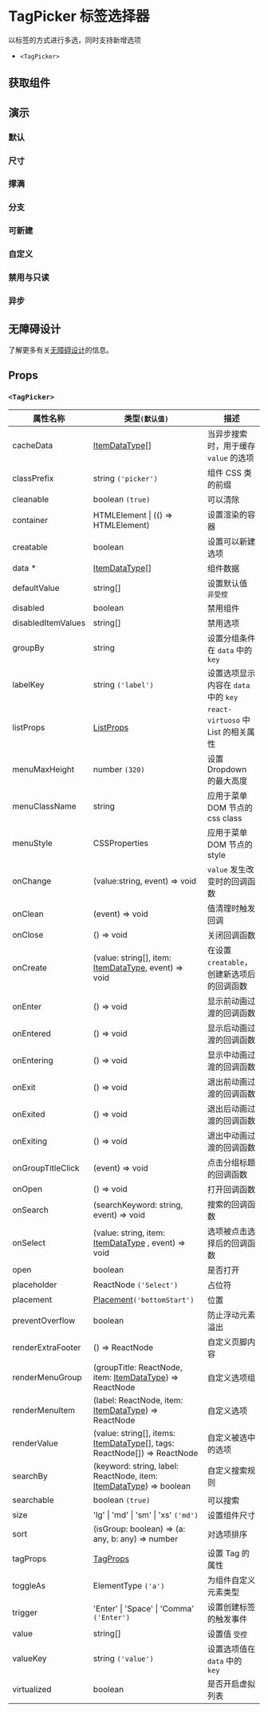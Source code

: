 # TagPicker 标签选择器

以标签的方式进行多选，同时支持新增选项

- `<TagPicker>`

## 获取组件

<!--{include:(components/tag-picker/fragments/import.md)}-->

## 演示

### 默认

<!--{include:`basic.md`}-->

### 尺寸

<!--{include:`size.md`}-->

### 撑满

<!--{include:`block.md`}-->

### 分支

<!--{include:`group.md`}-->

### 可新建

<!--{include:`creatable.md`}-->

### 自定义

<!--{include:`custom.md`}-->

### 禁用与只读

<!--{include:`disabled.md`}-->

### 异步

<!--{include:`async.md`}-->

## 无障碍设计

了解更多有关[无障碍设计](/zh/guide/accessibility)的信息。

## Props

### `<TagPicker>`

| 属性名称           | 类型`(默认值)`                                                                   | 描述                                       |
| ------------------ | -------------------------------------------------------------------------------- | ------------------------------------------ |
| cacheData          | [ItemDataType][item][]                                                           | 当异步搜索时，用于缓存 `value` 的选项      |
| classPrefix        | string `('picker')`                                                              | 组件 CSS 类的前缀                          |
| cleanable          | boolean `(true)`                                                                 | 可以清除                                   |
| container          | HTMLElement &#124; (() => HTMLElement)                                           | 设置渲染的容器                             |
| creatable          | boolean                                                                          | 设置可以新建选项                           |
| data \*            | [ItemDataType][item][]                                                           | 组件数据                                   |
| defaultValue       | string[]                                                                         | 设置默认值 `非受控`                        |
| disabled           | boolean                                                                          | 禁用组件                                   |
| disabledItemValues | string[]                                                                         | 禁用选项                                   |
| groupBy            | string                                                                           | 设置分组条件在 `data` 中的 `key`           |
| labelKey           | string `('label')`                                                               | 设置选项显示内容在 `data` 中的 `key`       |
| listProps          | [ListProps][listprops]                                                           | `react-virtuoso` 中 List 的相关属性        |
| menuMaxHeight      | number `(320)`                                                                   | 设置 Dropdown 的最大高度                   |
| menuClassName      | string                                                                           | 应用于菜单 DOM 节点的 css class            |
| menuStyle          | CSSProperties                                                                    | 应用于菜单 DOM 节点的 style                |
| onChange           | (value:string, event) => void                                                    | `value` 发生改变时的回调函数               |
| onClean            | (event) => void                                                                  | 值清理时触发回调                           |
| onClose            | () => void                                                                       | 关闭回调函数                               |
| onCreate           | (value: string[], item: [ItemDataType][item], event) => void                     | 在设置 `creatable`，创建新选项后的回调函数 |
| onEnter            | () => void                                                                       | 显示前动画过渡的回调函数                   |
| onEntered          | () => void                                                                       | 显示后动画过渡的回调函数                   |
| onEntering         | () => void                                                                       | 显示中动画过渡的回调函数                   |
| onExit             | () => void                                                                       | 退出前动画过渡的回调函数                   |
| onExited           | () => void                                                                       | 退出后动画过渡的回调函数                   |
| onExiting          | () => void                                                                       | 退出中动画过渡的回调函数                   |
| onGroupTitleClick  | (event) => void                                                                  | 点击分组标题的回调函数                     |
| onOpen             | () => void                                                                       | 打开回调函数                               |
| onSearch           | (searchKeyword: string, event) => void                                           | 搜索的回调函数                             |
| onSelect           | (value: string, item: [ItemDataType][item] , event) => void                      | 选项被点击选择后的回调函数                 |
| open               | boolean                                                                          | 是否打开                                   |
| placeholder        | ReactNode `('Select')`                                                           | 占位符                                     |
| placement          | [Placement](#code-ts-placement-code)`('bottomStart')`                            | 位置                                       |
| preventOverflow    | boolean                                                                          | 防止浮动元素溢出                           |
| renderExtraFooter  | () => ReactNode                                                                  | 自定义页脚内容                             |
| renderMenuGroup    | (groupTitle: ReactNode, item: [ItemDataType][item]) => ReactNode                 | 自定义选项组                               |
| renderMenuItem     | (label: ReactNode, item: [ItemDataType][item]) => ReactNode                      | 自定义选项                                 |
| renderValue        | (value: string[], items: [ItemDataType][item][], tags: ReactNode[]) => ReactNode | 自定义被选中的选项                         |
| searchBy           | (keyword: string, label: ReactNode, item: [ItemDataType][item]) => boolean       | 自定义搜索规则                             |
| searchable         | boolean `(true)`                                                                 | 可以搜索                                   |
| size               | 'lg' &#124; 'md' &#124; 'sm' &#124; 'xs' `('md')`                                | 设置组件尺寸                               |
| sort               | (isGroup: boolean) => (a: any, b: any) => number                                 | 对选项排序                                 |
| tagProps           | [TagProps][tagprops]                                                             | 设置 Tag 的属性                            |
| toggleAs           | ElementType `('a')`                                                              | 为组件自定义元素类型                       |
| trigger            | 'Enter' &#124; 'Space' &#124; 'Comma' `('Enter')`                                | 设置创建标签的触发事件                     |
| value              | string[]                                                                         | 设置值 `受控`                              |
| valueKey           | string `('value')`                                                               | 设置选项值在 `data` 中的 `key`             |
| virtualized        | boolean                                                                          | 是否开启虚拟列表                           |

<!--{include:(_common/types/item-data-type.md)}-->
<!--{include:(_common/types/placement.md)}-->

[listprops]: https://virtuoso.dev/virtuoso-api-reference/#virtuoso-properties
[tagprops]: https://rsuitejs.com/components/tag#Props
[item]: #code-ts-item-data-type-code
